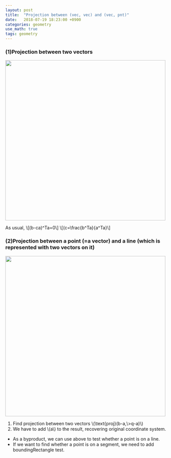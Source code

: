 ```yaml
---
layout: post
title:  "Projection between (vec, vec) and (vec, pnt)"
date:   2018-07-19 18:23:00 +0900
categories: geometry
use_math: true
tags: geometry
---
```


### (1)Projection between two vectors

<img src="{{ site.url }}/nailbrainz.github.io/images/math/geometry/proj-vec.png" class="center" style="width:500px"/>

As usual,
\\[(b-ca)^Ta=0\\]
\\[(c=\frac\{b^Ta\}\{a^Ta\}\\]

### (2)Projection between a point (=a vector) and a line (which is represented with two vectors on it)

<img src="{{ site.url }}/nailbrainz.github.io/images/math/geometry/proj-pnt.png" class="center" style="width:500px"/>

1. Find projection between two vectors \\(\text\{proj\}(b-a,\\>q-a)\\)  
2. We have to add \\(a\\) to the result, recovering original coordinate system.

* As a byproduct, we can use above to test whether a point is on a line.
* If we want to find whether a point is on a segment, we need to add boundingRectangle test.